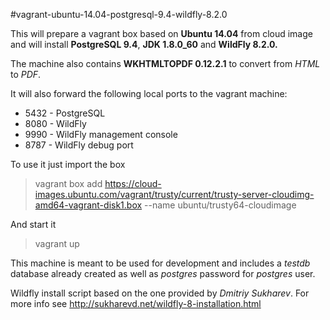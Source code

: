 #vagrant-ubuntu-14.04-postgresql-9.4-wildfly-8.2.0

This will prepare a vagrant box based on **Ubuntu 14.04** from cloud image and will install **PostgreSQL 9.4**, **JDK 1.8.0_60** and **WildFly 8.2.0.**

The machine also contains **WKHTMLTOPDF 0.12.2.1** to convert from *HTML* to *PDF*.

It will also forward the following local ports to the vagrant machine:
* 5432 - PostgreSQL
* 8080 - WildFly
* 9990 - WildFly management console
* 8787 - WildFly debug port

To use it just import the box

> vagrant box add https://cloud-images.ubuntu.com/vagrant/trusty/current/trusty-server-cloudimg-amd64-vagrant-disk1.box --name ubuntu/trusty64-cloudimage

And start it

> vagrant up

This machine is meant to be used for development and includes a *testdb* database already created as well as *postgres* password for *postgres* user.

Wildfly install script based on the one provided by *Dmitriy Sukharev*. For more info see http://sukharevd.net/wildfly-8-installation.html
